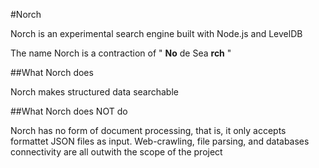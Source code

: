 #Norch

Norch is an experimental search engine built with Node.js and LevelDB

The name Norch is a contraction of " **No** de Sea **rch** "

##What Norch does

Norch makes structured data searchable

##What Norch does NOT do

Norch has no form of document processing, that is, it only accepts formattet JSON files as input. Web-crawling, file parsing, and databases connectivity are all outwith the scope of the project
